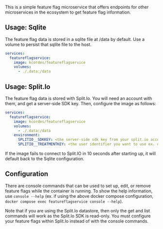 This is a simple feature flag microservice that offers endpoints for other microservices in the ecosystem to get feature flag information.

## Usage: Sqlite

The feature flag data is stored in a sqlite file at /data by default. Use a volume to persist that sqlite file to the host.

```yaml
services:
  featureflagservice:
    image: kcordes/featureflagservice
    volumes:
      - ./.data:/data
```

## Usage: Split.Io

The feature flag data is stored with Split.Io. You will need an account with them, and get a server-side SDK key. Then, configure the image as follows:

```yaml
services:
  featureflagservice:
    image: kcordes/featureflagservice
    volumes:
      - ./.data:/data
    environment:
      SPLITIO__SDKKEY: <the server-side sdk key from your split.io account>
      SPLITIO__TREATMENTKEY: <the user identifier you want to use ex. default>
```

If the image fails to connect to Split.IO in 10 seconds after starting up, it will default back to the Sqlite configuration.

## Configuration

There are console commands that can be used to set up, edit, or remove feature flags while the container is running. To show the help information, use `console --help` (ex. if using the above docker compose configuration, `docker compose exec featureflagservice console --help`).

Note that if you are using the Split.Io datastore, then only the get and list commands will work as the Split.Io SDK is read-only. You must configure your feature flags within Split.Io instead of with the console commands.